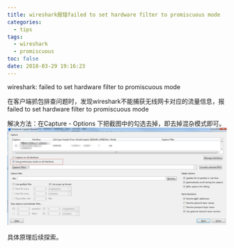 ```yaml
---
title: wireshark报错failed to set hardware filter to promiscuous mode
categories:
  - tips
tags:
  - wireshark
  - promiscuous
toc: false
date: 2018-03-29 19:16:23
---
```


wireshark: failed to set hardware filter to promiscuous mode

在客户端抓包排查问题时，发现wireshark不能捕获无线网卡对应的流量信息，报failed to set hardware filter to promiscuous mode

<!-- more -->

解决方法：在Capture - Options 下把截图中的勾选去掉，即去掉混杂模式即可。  
![](/images/wireshark.jpg)

具体原理后续探索。

